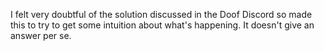 I felt very doubtful of the solution discussed in the Doof Discord so made this to try to get some intuition about what's happening. It doesn't give an answer per se.